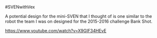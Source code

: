 #SVENwithVex

A potential design for the mini-SVEN that I thought of is one similar to the robot the team I was on designed for the 2015-2016 challenge Bank Shot. 

https://www.youtube.com/watch?v=X9GIF34HEvE

